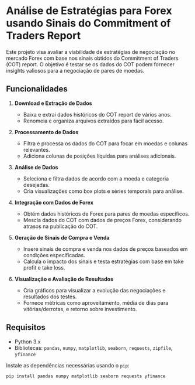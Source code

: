 # Análise de Estratégias para Forex usando Sinais do Commitment of Traders Report

Este projeto visa avaliar a viabilidade de estratégias de negociação no mercado Forex com base nos sinais obtidos do Commitment of Traders (COT) report. O objetivo é testar se os dados do COT podem fornecer insights valiosos para a negociação de pares de moedas.

## Funcionalidades

1. **Download e Extração de Dados**
   - Baixa e extrai dados históricos do COT report de vários anos.
   - Renomeia e organiza arquivos extraídos para fácil acesso.

2. **Processamento de Dados**
   - Filtra e processa os dados do COT para focar em moedas e colunas relevantes.
   - Adiciona colunas de posições líquidas para análises adicionais.

3. **Análise de Dados**
   - Seleciona e filtra dados de acordo com a moeda e categoria desejadas.
   - Cria visualizações como box plots e séries temporais para análise.

4. **Integração com Dados de Forex**
   - Obtém dados históricos de Forex para pares de moedas específicos.
   - Mescla dados do COT com dados de preços Forex, considerando atrasos na publicação do COT.

5. **Geração de Sinais de Compra e Venda**
   - Insere sinais de compra e venda nos dados de preços baseados em condições especificadas.
   - Calcula o impacto dos sinais e testa estratégias com base em take profit e take loss.

6. **Visualização e Avaliação de Resultados**
   - Cria gráficos para visualizar a evolução das negociações e resultados dos testes.
   - Fornece métricas como aproveitamento, média de dias para vitórias/derrotas, e retorno sobre investimento.

## Requisitos

- Python 3.x
- Bibliotecas: `pandas`, `numpy`, `matplotlib`, `seaborn`, `requests`, `zipfile`, `yfinance`

Instale as dependências necessárias usando o `pip`:

```bash
pip install pandas numpy matplotlib seaborn requests yfinance
